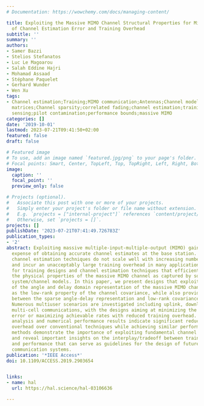 ```yaml
---
# Documentation: https://wowchemy.com/docs/managing-content/

title: Exploiting the Massive MIMO Channel Structural Properties for Minimization
  of Channel Estimation Error and Training Overhead
subtitle: ''
summary: ''
authors:
- Samer Bazzi
- Stelios Stefanatos
- Luc Le Magoarou
- Salah Eddine Hajri
- Mohamad Assaad
- Stéphane Paquelet
- Gerhard Wunder
- Wen Xu
tags:
- Channel estimation;Training;MIMO communication;Antennas;Channel models;Estimation;Covariance
  matrices;Channel sparsity;correlated fading;channel estimation;training design;compressive
  sensing;pilot contamination;performance bounds;massive MIMO
categories: []
date: '2019-10-01'
lastmod: 2023-07-21T09:41:50+02:00
featured: false
draft: false

# Featured image
# To use, add an image named `featured.jpg/png` to your page's folder.
# Focal points: Smart, Center, TopLeft, Top, TopRight, Left, Right, BottomLeft, Bottom, BottomRight.
image:
  caption: ''
  focal_point: ''
  preview_only: false

# Projects (optional).
#   Associate this post with one or more of your projects.
#   Simply enter your project's folder or file name without extension.
#   E.g. `projects = ["internal-project"]` references `content/project/deep-learning/index.md`.
#   Otherwise, set `projects = []`.
projects: []
publishDate: '2023-07-21T07:41:49.726783Z'
publication_types:
- '2'
abstract: Exploiting massive multiple-input-multiple-output (MIMO) gains come at the
  expense of obtaining accurate channel estimates at the base station. However, conventional
  channel estimation techniques do not scale well with increasing number of antennas
  and incur an unacceptably large training overhead in many applications. This calls
  for training designs and channel estimation techniques that efficiently exploit
  the physical properties of the massive MIMO channel as captured by sophisticated
  system/channel models. In this paper, we present designs that exploit the sparsity
  of the angle and delay domain representation of the massive MIMO channel as well
  as the low-rank property of the channel covariance, while also providing the connection
  between the sparse angle-delay representation and low-rank covariance property.
  Numerous multiuser scenarios are investigated including uplink, downlink, and single-and
  multi-cell communications, with the designs aiming at minimizing the channel estimation
  error or maximizing achievable rates with reduced training overhead. Theoretical
  analysis and numerical performance results indicate significant reduction of training
  overhead over conventional techniques while achieving similar performance. The presented
  methods demonstrate the importance of exploiting fundamental channel properties
  and reveal important insights on the interplay/tradeoff between training overhead
  and performance that can serve as guidelines for the design of future massive MIMO
  communication systems.
publication: '*IEEE Access*'
doi: 10.1109/ACCESS.2019.2903654


links:
- name: hal
  url: https://hal.science/hal-03106636

---
```

